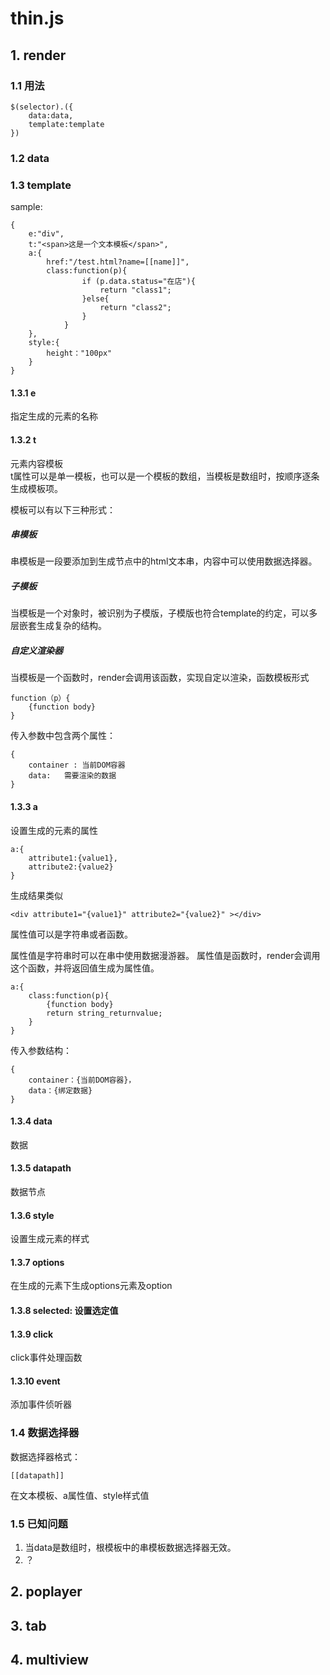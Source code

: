 # thin.js

## 1. render
### 1.1 用法

    $(selector).({
        data:data,
        template:template
    })

### 1.2 data



### 1.3 template

sample:

    {
        e:"div",    
        t:"<span>这是一个文本模板</span>",
        a:{
            href:"/test.html?name=[[name]]",
            class:function(p){
                    if (p.data.status="在店"){
                        return "class1";
                    }else{
                        return "class2";
                    }
                }
        },
        style:{
            height："100px"
        }
    }


#### 1.3.1 e
指定生成的元素的名称  
#### 1.3.2 t
元素内容模板  
t属性可以是单一模板，也可以是一个模板的数组，当模板是数组时，按顺序逐条生成模板项。  

模板可以有以下三种形式：
##### 串模板

串模板是一段要添加到生成节点中的html文本串，内容中可以使用数据选择器。

##### 子模板

当模板是一个对象时，被识别为子模版，子模版也符合template的约定，可以多层嵌套生成复杂的结构。

##### 自定义渲染器 

当模板是一个函数时，render会调用该函数，实现自定以渲染，函数模板形式

    function（p）{
        {function body}
    }

传入参数中包含两个属性：  

    {
        container : 当前DOM容器  
        data:   需要渲染的数据
    }


#### 1.3.3 a
设置生成的元素的属性  

    a:{
        attribute1:{value1},
        attribute2:{value2}
    }

生成结果类似

    <div attribute1="{value1}" attribute2="{value2}" ></div>

属性值可以是字符串或者函数。  

属性值是字符串时可以在串中使用数据漫游器。
属性值是函数时，render会调用这个函数，并将返回值生成为属性值。

    a:{
        class:function(p){
            {function body}
            return string_returnvalue;
        }
    }

传入参数结构：

    {
        container：{当前DOM容器}，
        data：{绑定数据}
    }


#### 1.3.4 data
数据
#### 1.3.5 datapath
数据节点  
#### 1.3.6 style
设置生成元素的样式
#### 1.3.7 options
在生成的元素下生成options元素及option
#### 1.3.8 selected: 设置选定值  
#### 1.3.9 click
click事件处理函数  
#### 1.3.10 event
添加事件侦听器 

### 1.4 数据选择器
数据选择器格式：  

    [[datapath]]

在文本模板、a属性值、style样式值

### 1.5 已知问题

1. 当data是数组时，根模板中的串模板数据选择器无效。
2. ？





## 2. poplayer
## 3. tab
## 4. multiview
